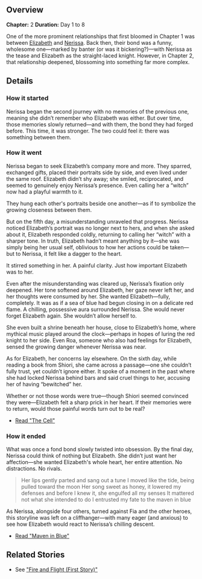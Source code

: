 <!-- title: Maven in Blue -->
<!-- quote: I entrusted my fate to the maven in blue -->
<!-- chapters: 1 -->
<!-- images: (Elizabeth and Nerissa's friendly sparring), (Elizabeth hangs her portrait next to Nerissa's), (Nerissa asking Elizabeth about the missing portrait), (The very sensual and intimate onsen scene), (Nerissa's shrine of herself under her house) -->
<!-- model: false -->

## Overview

**Chapter:** 2
**Duration:** Day 1 to 8

One of the more prominent relationships that first bloomed in Chapter 1 was between [Elizabeth](#entry:liz-entry) and [Nerissa](#entry:nerissa-entry). Back then, their bond was a funny, wholesome one—marked by banter (or was it bickering?)—with Nerissa as the tease and Elizabeth as the straight-laced knight. However, in Chapter 2, that relationship deepened, blossoming into something far more complex.

## Details

### How it started

Nerissa began the second journey with no memories of the previous one, meaning she didn’t remember who Elizabeth was either. But over time, those memories slowly returned—and with them, the bond they had forged before. This time, it was stronger. The two could feel it: there was something between them.

### How it went

Nerissa began to seek Elizabeth’s company more and more. They sparred, exchanged gifts, placed their portraits side by side, and even lived under the same roof. Elizabeth didn’t shy away; she smiled, reciprocated, and seemed to genuinely enjoy Nerissa’s presence. Even calling her a “witch” now had a playful warmth to it.

They hung each other's portraits beside one another—as if to symbolize the growing closeness between them.

But on the fifth day, a misunderstanding unraveled that progress. Nerissa noticed Elizabeth’s portrait was no longer next to hers, and when she asked about it, Elizabeth responded coldly, returning to calling her “witch” with a sharper tone. In truth, Elizabeth hadn’t meant anything by it—she was simply being her usual self, oblivious to how her actions could be taken—but to Nerissa, it felt like a dagger to the heart.

It stirred something in her. A painful clarity. Just how important Elizabeth was to her.

Even after the misunderstanding was cleared up, Nerissa’s fixation only deepened. Her tone softened around Elizabeth, her gaze never left her, and her thoughts were consumed by her. She wanted Elizabeth—fully, completely. It was as if a sea of blue had begun closing in on a delicate red flame. A chilling, possessive aura surrounded Nerissa. She would never forget Elizabeth again. She wouldn’t allow herself to.

She even built a shrine beneath her house, close to Elizabeth’s home, where mythical music played around the clock—perhaps in hopes of luring the red knight to her side. Even Roa, someone who also had feelings for Elizabeth, sensed the growing danger whenever Nerissa was near.

As for Elizabeth, her concerns lay elsewhere. On the sixth day, while reading a book from Shiori, she came across a passage—one she couldn’t fully trust, yet couldn’t ignore either. It spoke of a moment in the past where she had locked Nerissa behind bars and said cruel things to her, accusing her of having “bewitched” her.

Whether or not those words were true—though Shiori seemed convinced they were—Elizabeth felt a sharp prick in her heart. If their memories were to return, would those painful words turn out to be real?

- [Read "The Cell"](#text:the-cell)

### How it ended

What was once a fond bond slowly twisted into obsession. By the final day, Nerissa could think of nothing but Elizabeth. She didn’t just want her affection—she wanted Elizabeth's whole heart, her entire attention. No distractions. No rivals.

> Her lips gently parted and sang out a tune
> I moved like the tide, being pulled toward the moon
> Her song sweet as honey, it lowered my defenses
> and before I knew it, she engulfed all my senses
> It mattered not what she intended to do
> I entrusted my fate to the maven in blue

As Nerissa, alongside four others, turned against Fia and the other heroes, this storyline was left on a cliffhanger—with many eager (and anxious) to see how Elizabeth would react to Nerissa’s chilling descent.

- [Read "Maven in Blue"](#text:maven-in-blue)

## Related Stories

- See ["Fire and Flight (First Story)"](#entry:fire-and-flight-entry)

